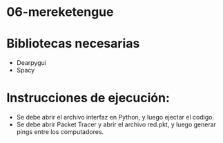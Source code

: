 # 06-mereketengue

# Bibliotecas necesarias
- Dearpygui
- Spacy

# Instrucciones de ejecución:
- Se debe abrir el archivo interfaz en Python, y luego ejectar el codigo.
- Se debe abrir Packet Tracer y abrir el archivo red.pkt, y luego generar pings entre los computadores.

